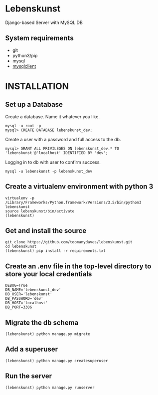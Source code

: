# Lebenskunst
Django-based Server with MySQL DB

## System requirements
*   git
*   python3/pip
*   mysql
*   [mysqlclient](https://docs.djangoproject.com/en/1.11/ref/databases/#mysql-db-api-drivers)

# INSTALLATION

## Set up a Database
Create a database. Name it whatever you like.

    mysql -u root -p
    mysql> CREATE DATABASE lebenskunst_dev;

Create a user with a password and full access to the db.

    mysql> GRANT ALL PRIVILEGES ON lebenskunst_dev.* TO 'lebenskunst'@'localhost' IDENTIFIED BY 'dev';

Logging in to db with user to confirm success.

    mysql -u lebenskunst -p lebenskunst_dev

## Create a virtualenv environment with python 3
    virtualenv -p /Library/Frameworks/Python.framework/Versions/3.5/bin/python3 lebenskunst
    source lebenskunst/bin/activate
    (lebenskunst)

## Get and install the source
    git clone https://github.com/toomanydaves/lebenskunst.git
    cd lebenskunst
    (lebenskunst) pip install -r requirements.txt

## Create an .env file in the top-level directory to store your local credentials
    DEBUG=True
    DB_NAME='lebenskunst_dev'
    DB_USER='lebenskunst'
    DB_PASSWORD='dev'
    DB_HOST='localhost'
    DB_PORT=3306

## Migrate the db schema
    (lebenskunst) python manage.py migrate

## Add a superuser
    (lebenskunst) python manage.py createsuperuser

## Run the  server
    (lebenskunst) python manage.py runserver

